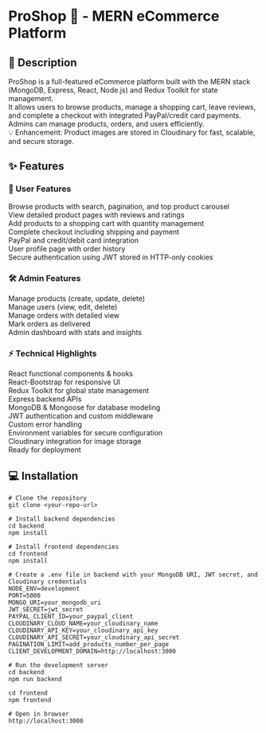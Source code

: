 # ProShop 🛒 - MERN eCommerce Platform
## 📄 Description
ProShop is a full-featured eCommerce platform built with the MERN stack (MongoDB, Express, React, Node.js) and Redux Toolkit for state management.<br>
It allows users to browse products, manage a shopping cart, leave reviews, and complete a checkout with integrated PayPal/credit card payments. Admins can manage products, orders, and users efficiently.<br>
💡 Enhancement: Product images are stored in Cloudinary for fast, scalable, and secure storage.<br>
## ✨ Features
### 👤 User Features
Browse products with search, pagination, and top product carousel<br>
View detailed product pages with reviews and ratings<br>
Add products to a shopping cart with quantity management<br>
Complete checkout including shipping and payment<br>
PayPal and credit/debit card integration<br>
User profile page with order history<br>
Secure authentication using JWT stored in HTTP-only cookies<br>
### 🛠 Admin Features
Manage products (create, update, delete)<br>
Manage users (view, edit, delete)<br>
Manage orders with detailed view<br>
Mark orders as delivered<br>
Admin dashboard with stats and insights<br>
### ⚡ Technical Highlights
React functional components & hooks<br>
React-Bootstrap for responsive UI<br>
Redux Toolkit for global state management<br>
Express backend APIs<br>
MongoDB & Mongoose for database modeling<br>
JWT authentication and custom middleware<br>
Custom error handling<br>
Environment variables for secure configuration<br>
Cloudinary integration for image storage<br>
Ready for deployment<br>
## 💻 Installation
```
# Clone the repository
git clone <your-repo-url>

# Install backend dependencies
cd backend
npm install

# Install frontend dependencies
cd frontend
npm install

# Create a .env file in backend with your MongoDB URI, JWT secret, and Cloudinary credentials
NODE_ENV=development
PORT=5000
MONGO_URI=your_mongodb_uri
JWT_SECRET=jwt_secret
PAYPAL_CLIENT_ID=your_paypal_client
CLOUDINARY_CLOUD_NAME=your_cloudinary_name
CLOUDINARY_API_KEY=your_cloudinary_api_key
CLOUDINARY_API_SECRET=your_cloudinary_api_secret
PAGINATION_LIMIT=add_products_number_per_page
CLIENT_DEVELOPMENT_DOMAIN=http://localhost:3000

# Run the development server
cd backend
npm run backend

cd frontend
npm frontend

# Open in browser
http://localhost:3000
```